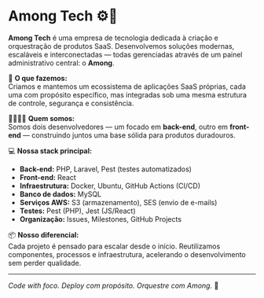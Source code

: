 # Among Tech ⚙️🧩

**Among Tech** é uma empresa de tecnologia dedicada à criação e orquestração de produtos SaaS. Desenvolvemos soluções modernas, escaláveis e interconectadas — todas gerenciadas através de um painel administrativo central: o **Among**.

🔧 **O que fazemos:**  
Criamos e mantemos um ecossistema de aplicações SaaS próprias, cada uma com propósito específico, mas integradas sob uma mesma estrutura de controle, segurança e consistência.

👨‍💻👩‍💻 **Quem somos:**  
Somos dois desenvolvedores — um focado em **back-end**, outro em **front-end** — construindo juntos uma base sólida para produtos duradouros.

💻 **Nossa stack principal:**

- **Back-end:** PHP, Laravel, Pest (testes automatizados)
- **Front-end:** React
- **Infraestrutura:** Docker, Ubuntu, GitHub Actions (CI/CD)
- **Banco de dados:** MySQL
- **Serviços AWS:** S3 (armazenamento), SES (envio de e-mails)
- **Testes:** Pest (PHP), Jest (JS/React)
- **Organização:** Issues, Milestones, GitHub Projects

📦 **Nosso diferencial:**  
Cada projeto é pensado para escalar desde o início. Reutilizamos componentes, processos e infraestrutura, acelerando o desenvolvimento sem perder qualidade.

---

_Code with foco. Deploy com propósito. Orquestre com Among._ 🚀
